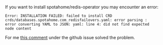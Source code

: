 If you want to install spotahome/redis-operator you may encounter an error:
```
Error: INSTALLATION FAILED: failed to install CRD crds/databases.spotahome.com_redisfailovers.yaml: error parsing : error converting YAML to JSON: yaml: line 4: did not find expected node content
```
For me [this comment](https://github.com/spotahome/redis-operator/issues/679#issuecomment-1853390076) under the github issue solved the problem.